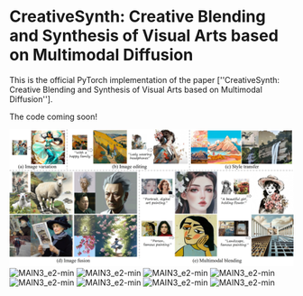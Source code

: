 # CreativeSynth: Creative Blending and Synthesis of Visual Arts based on Multimodal Diffusion

This is the official PyTorch implementation of the paper [''CreativeSynth: Creative Blending and Synthesis of Visual Arts based on Multimodal Diffusion''].

The code coming soon!

![MAIN3_e2-min](https://github.com/haha-lisa/CreativeSynth/blob/main/representative_image2.jpg)
![MAIN3_e2-min](https://github.com/haha-lisa/CreativeSynth/blob/main/sup7.png)
![MAIN3_e2-min](https://github.com/haha-lisa/CreativeSynth/blob/main/sup12.png)
![MAIN3_e2-min](https://github.com/haha-lisa/CreativeSynth/blob/main/sup8.png)
![MAIN3_e2-min](https://github.com/haha-lisa/CreativeSynth/blob/main/sup9.png)
![MAIN3_e2-min](https://github.com/haha-lisa/CreativeSynth/blob/main/sup10.png)
![MAIN3_e2-min](https://github.com/haha-lisa/CreativeSynth/blob/main/sup11.png)
![MAIN3_e2-min](https://github.com/haha-lisa/CreativeSynth/blob/main/sup13.png)
![MAIN3_e2-min](https://github.com/haha-lisa/CreativeSynth/blob/main/sup14.png)
